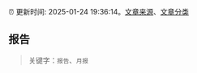 :alarm_clock: 更新时间: 2025-01-24 19:36:14。[文章来源](/README.md)、[文章分类](/TAGS.md)

## 报告


> 关键字：`报告`、`月报`



